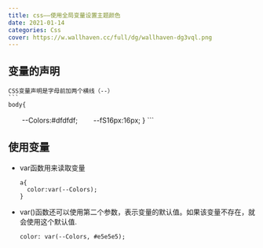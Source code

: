 ```yaml
---
title: css——使用全局变量设置主题颜色
date: 2021-01-14
categories: Css
cover: https://w.wallhaven.cc/full/dg/wallhaven-dg3vql.png
---
```

## 变量的声明
    CSS变量声明是字母前加两个横线（--）
    ```
    body{
  　　--Colors:#dfdfdf;
  　　--fS16px:16px;
    }
    ```
## 使用变量
+ var函数用来读取变量
    ```
    a{
      color:var(--Colors);     
    }
   ```
+ var()函数还可以使用第二个参数，表示变量的默认值。如果该变量不存在，就会使用这个默认值.
    ```
    color: var(--Colors, #e5e5e5);
    ```